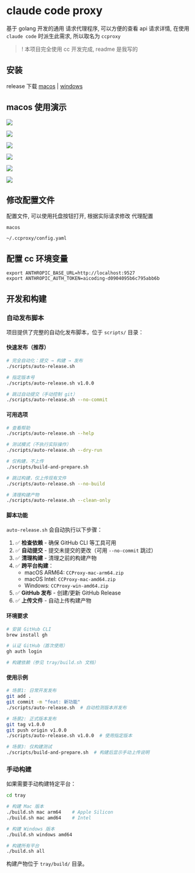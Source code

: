 # claude code proxy

基于 golang 开发的通用 请求代理程序, 可以方便的查看 api 请求详情, 在使用 `claude code` 时派生此需求, 所以取名为 `ccproxy`

>! 本项目完全使用 cc 开发完成, readme 是我写的

## 安装

release 下载 [macos](https://github.com/daodao97/claude-code-proxy/releases) | [windows](https://github.com/daodao97/claude-code-proxy/releases)

## macos 使用演示

![](./docs/web_home.png)

![](./docs/web_detail.png)

![](./docs/install.png)

![](./docs/start.png)

![](./docs/web.png)

![](./docs/notify.png)


## 修改配置文件

配置文件, 可以使用托盘按钮打开, 根据实际请求修改 代理配置

`macos` 

```
~/.ccproxy/config.yaml
```

## 配置 cc 环境变量

```
export ANTHROPIC_BASE_URL=http://localhost:9527
export ANTHROPIC_AUTH_TOKEN=aicoding-d0904095b6c795abb6b
```

## 开发和构建

### 自动发布脚本

项目提供了完整的自动化发布脚本，位于 `scripts/` 目录：

#### 快速发布（推荐）

```bash
# 完全自动化：提交 → 构建 → 发布
./scripts/auto-release.sh

# 指定版本号
./scripts/auto-release.sh v1.0.0

# 跳过自动提交（手动控制 git）
./scripts/auto-release.sh --no-commit
```

#### 可用选项

```bash
# 查看帮助
./scripts/auto-release.sh --help

# 测试模式（不执行实际操作）
./scripts/auto-release.sh --dry-run

# 仅构建，不上传
./scripts/build-and-prepare.sh

# 跳过构建，仅上传现有文件
./scripts/auto-release.sh --no-build

# 清理构建产物
./scripts/auto-release.sh --clean-only
```

#### 脚本功能

`auto-release.sh` 会自动执行以下步骤：

1. ✅ **检查依赖** - 确保 GitHub CLI 等工具可用
2. ✅ **自动提交** - 提交未提交的更改（可用 `--no-commit` 跳过）
3. ✅ **清理构建** - 清理之前的构建产物
4. ✅ **跨平台构建**：
   - macOS ARM64: `CCProxy-mac-arm64.zip`
   - macOS Intel: `CCProxy-mac-amd64.zip`
   - Windows: `CCProxy-win-amd64.zip`
5. ✅ **GitHub 发布** - 创建/更新 GitHub Release
6. ✅ **上传文件** - 自动上传构建产物

#### 环境要求

```bash
# 安装 GitHub CLI
brew install gh

# 认证 GitHub（首次使用）
gh auth login

# 构建依赖（参见 tray/build.sh 文档）
```

#### 使用示例

```bash
# 场景1: 日常开发发布
git add .
git commit -m "feat: 新功能"
./scripts/auto-release.sh  # 自动检测版本并发布

# 场景2: 正式版本发布
git tag v1.0.0
git push origin v1.0.0
./scripts/auto-release.sh v1.0.0  # 使用指定版本

# 场景3: 仅构建测试
./scripts/build-and-prepare.sh  # 构建后显示手动上传说明
```

### 手动构建

如果需要手动构建特定平台：

```bash
cd tray

# 构建 Mac 版本
./build.sh mac arm64    # Apple Silicon
./build.sh mac amd64    # Intel

# 构建 Windows 版本  
./build.sh windows amd64

# 构建所有平台
./build.sh all
```

构建产物位于 `tray/build/` 目录。
